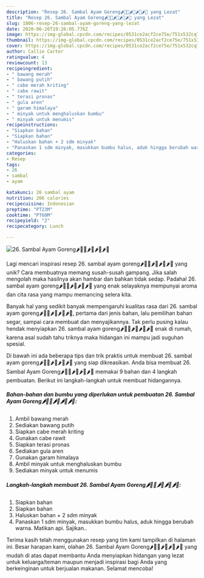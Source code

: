 ```yaml
---
description: "Resep 26. Sambal Ayam Goreng🌶🐓🐓🌶🐓🌶🐓🌶🐓 yang Lezat"
title: "Resep 26. Sambal Ayam Goreng🌶🐓🐓🌶🐓🌶🐓🌶🐓 yang Lezat"
slug: 1806-resep-26-sambal-ayam-goreng-yang-lezat
date: 2020-06-26T19:26:05.776Z
image: https://img-global.cpcdn.com/recipes/0531ce2acf2ce75e/751x532cq70/26-sambal-ayam-goreng🌶🐓🐓🌶🐓🌶🐓🌶🐓-foto-resep-utama.jpg
thumbnail: https://img-global.cpcdn.com/recipes/0531ce2acf2ce75e/751x532cq70/26-sambal-ayam-goreng🌶🐓🐓🌶🐓🌶🐓🌶🐓-foto-resep-utama.jpg
cover: https://img-global.cpcdn.com/recipes/0531ce2acf2ce75e/751x532cq70/26-sambal-ayam-goreng🌶🐓🐓🌶🐓🌶🐓🌶🐓-foto-resep-utama.jpg
author: Callie Carter
ratingvalue: 4
reviewcount: 13
recipeingredient:
- " bawang merah"
- " bawang putih"
- " cabe merah kriting"
- " cabe rawit"
- " terasi pronas"
- " gula aren"
- " garam himalaya"
- " minyak untuk menghaluskan bumbu"
- " minyak untuk menumis"
recipeinstructions:
- "Siapkan bahan"
- "Siapkan bahan"
- "Haluskan bahan + 2 sdm minyak"
- "Panaskan 1 sdm minyak, masukkan bumbu halus, aduk hingga berubah warna. Matikan api. Sajikan.."
categories:
- Resep
tags:
- 26
- sambal
- ayam

katakunci: 26 sambal ayam 
nutrition: 266 calories
recipecuisine: Indonesian
preptime: "PT23M"
cooktime: "PT60M"
recipeyield: "2"
recipecategory: Lunch

---
```



![26. Sambal Ayam Goreng🌶🐓🐓🌶🐓🌶🐓🌶🐓](https://img-global.cpcdn.com/recipes/0531ce2acf2ce75e/751x532cq70/26-sambal-ayam-goreng🌶🐓🐓🌶🐓🌶🐓🌶🐓-foto-resep-utama.jpg)

Lagi mencari inspirasi resep 26. sambal ayam goreng🌶🐓🐓🌶🐓🌶🐓🌶🐓 yang unik? Cara membuatnya memang susah-susah gampang. Jika salah mengolah maka hasilnya akan hambar dan bahkan tidak sedap. Padahal 26. sambal ayam goreng🌶🐓🐓🌶🐓🌶🐓🌶🐓 yang enak selayaknya mempunyai aroma dan cita rasa yang mampu memancing selera kita.

Banyak hal yang sedikit banyak mempengaruhi kualitas rasa dari 26. sambal ayam goreng🌶🐓🐓🌶🐓🌶🐓🌶🐓, pertama dari jenis bahan, lalu pemilihan bahan segar, sampai cara membuat dan menyajikannya. Tak perlu pusing kalau hendak menyiapkan 26. sambal ayam goreng🌶🐓🐓🌶🐓🌶🐓🌶🐓 enak di rumah, karena asal sudah tahu triknya maka hidangan ini mampu jadi suguhan spesial.




Di bawah ini ada beberapa tips dan trik praktis untuk membuat 26. sambal ayam goreng🌶🐓🐓🌶🐓🌶🐓🌶🐓 yang siap dikreasikan. Anda bisa membuat 26. Sambal Ayam Goreng🌶🐓🐓🌶🐓🌶🐓🌶🐓 memakai 9 bahan dan 4 langkah pembuatan. Berikut ini langkah-langkah untuk membuat hidangannya.

<!--inarticleads1-->

##### Bahan-bahan dan bumbu yang diperlukan untuk pembuatan 26. Sambal Ayam Goreng🌶🐓🐓🌶🐓🌶🐓🌶🐓:

1. Ambil  bawang merah
1. Sediakan  bawang putih
1. Siapkan  cabe merah kriting
1. Gunakan  cabe rawit
1. Siapkan  terasi pronas
1. Sediakan  gula aren
1. Gunakan  garam himalaya
1. Ambil  minyak untuk menghaluskan bumbu
1. Sediakan  minyak untuk menumis




<!--inarticleads2-->

##### Langkah-langkah membuat 26. Sambal Ayam Goreng🌶🐓🐓🌶🐓🌶🐓🌶🐓:

1. Siapkan bahan
1. Siapkan bahan
1. Haluskan bahan + 2 sdm minyak
1. Panaskan 1 sdm minyak, masukkan bumbu halus, aduk hingga berubah warna. Matikan api. Sajikan..




Terima kasih telah menggunakan resep yang tim kami tampilkan di halaman ini. Besar harapan kami, olahan 26. Sambal Ayam Goreng🌶🐓🐓🌶🐓🌶🐓🌶🐓 yang mudah di atas dapat membantu Anda menyiapkan hidangan yang lezat untuk keluarga/teman maupun menjadi inspirasi bagi Anda yang berkeinginan untuk berjualan makanan. Selamat mencoba!
